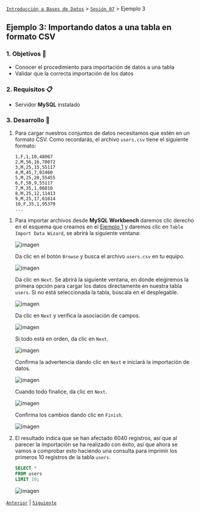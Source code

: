 [`Introducción a Bases de Datos`](../../Readme.md) > [`Sesión 07`](../Readme.md) > Ejemplo 3

## Ejemplo 3: 	Importando datos a una tabla en formato CSV

### 1. Objetivos :dart:
 - Conocer el procedimiento para importación de datos a una tabla
 - Validar que la correcta importación de los datos

### 2. Requisitos :clipboard:
 - Servidor __MySQL__ instalado

### 3. Desarrollo :rocket:
1. Para cargar nuestros conjuntos de datos necesitamos que estén en un formato CSV. Como recordarás, el archivo `users.csv` tiene el siguiente formato:

   ```
   1,F,1,10,48067
   2,M,56,16,70072
   3,M,25,15,55117
   4,M,45,7,02460
   5,M,25,20,55455
   6,F,50,9,55117
   7,M,35,1,06810
   8,M,25,12,11413
   9,M,25,17,61614
   10,F,35,1,95370
   ...
   ``` 

  <!--  Para que sea un archivo CSV válido, éste debe incluir una línea llamada encabezado que indique el nombre de cada uno de los campos y además cada campo debe separarse por una coma (CSV, significa Comma Separated Value). Por lo tanto, necesitamos hacer una *limpieza de datos*.

   Abre un editor de texto el archivo `users.dat` y agrega la siguiente línea al inicio:

   ```
   id,genero,edad,ocup,cp
   ```

   Ahora reemplaza todos los símbolos, `::` por `,`. El archivo final debe verse así:

   ```
   id,genero,edad,ocup,cp
   1,F,1,10,48067
   2,M,56,16,70072
   3,M,25,15,55117
   4,M,45,7,02460
   5,M,25,20,55455
   6,F,50,9,55117
   7,M,35,1,06810
   8,M,25,12,11413
   9,M,25,17,61614
   10,F,35,1,95370
   ```

   Guárdalo con el nombre `users.csv`. -->

1. Para importar archivos desde __MySQL Workbench__ daremos clic derecho en el esquema que creamos en el [Ejemplo 1](../Ejemplo-01/Readme.md) y daremos clic en `Table Import Data Wizard`, se abrirá la siguiente ventana:
   
   ![imagen](imagenes/s7e31.png)
   
   Da clic en el botón `Browse` y busca el archivo `users.csv` en tu equipo.
   
   ![imagen](imagenes/s7e32.png)
   
   Da clic en `Next`. Se abrirá la siguiente ventana, en donde elegiremos la primera opción para cargar los datos directamente en nuestra tabla `users`. Si no está seleccionada la tabla, búscala en el desplegable.
   
   ![imagen](imagenes/s7e33.png)
   
   Da clic en `Next` y verifica la asociación de campos.
   
   ![imagen](imagenes/s7e34.png)
   
   Si todo está en orden, da clic en `Next`.
   
   ![imagen](imagenes/s7e35.png)
   
   Confirma la advertencia dando clic en `Next` e iniciará la importación de datos.
   
   ![imagen](imagenes/s7e36.png)   

   Cuando todo finalice, da clic en `Next`.

   ![imagen](imagenes/s7e37.png)

   Confirma los cambios dando clic en `Finish`.

   ![imagen](imagenes/s7e38.png)

1. El resultado indica que se han afectado 6040 registros, así que al parecer la importación se ha realizado con éxito, así que ahora se vamos a comprobar esto haciendo una consulta para imprimir los primeros 10 registros de la tabla `users`.

   ```sql
   SELECT *
   FROM users
   LIMIT 10;
   ```
   
   ![imagen](imagenes/s7e39.png)

[`Anterior`](../Readme.md#importando-datos-a-una-tabla-en-formato-csv) | [`Siguiente`](../Readme.md)      
